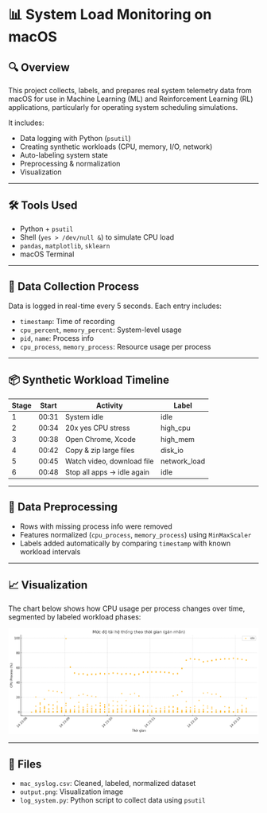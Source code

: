 # 📊 System Load Monitoring on macOS

## 🔍 Overview

This project collects, labels, and prepares real system telemetry data from macOS for use in Machine Learning (ML) and Reinforcement Learning (RL) applications, particularly for operating system scheduling simulations.

It includes:
- Data logging with Python (`psutil`)
- Creating synthetic workloads (CPU, memory, I/O, network)
- Auto-labeling system state
- Preprocessing & normalization
- Visualization

---

## 🛠 Tools Used

- Python + `psutil`
- Shell (`yes > /dev/null &`) to simulate CPU load
- `pandas`, `matplotlib`, `sklearn`
- macOS Terminal

---

## 🧪 Data Collection Process

Data is logged in real-time every 5 seconds. Each entry includes:

- `timestamp`: Time of recording
- `cpu_percent`, `memory_percent`: System-level usage
- `pid`, `name`: Process info
- `cpu_process`, `memory_process`: Resource usage per process

---

## 📦 Synthetic Workload Timeline

| Stage | Start | Activity                         | Label          |
|-------|-------|----------------------------------|----------------|
| 1     | 00:31 | System idle                      | idle           |
| 2     | 00:34 | 20x yes CPU stress               | high_cpu       |
| 3     | 00:38 | Open Chrome, Xcode               | high_mem       |
| 4     | 00:42 | Copy & zip large files           | disk_io        |
| 5     | 00:45 | Watch video, download file       | network_load   |
| 6     | 00:48 | Stop all apps → idle again       | idle           |

---

## 🧹 Data Preprocessing

- Rows with missing process info were removed
- Features normalized (`cpu_process`, `memory_process`) using `MinMaxScaler`
- Labels added automatically by comparing `timestamp` with known workload intervals

---

## 📈 Visualization

The chart below shows how CPU usage per process changes over time, segmented by labeled workload phases:

![System Load Over Time](output.png)

---

## 📁 Files

- `mac_syslog.csv`: Cleaned, labeled, normalized dataset
- `output.png`: Visualization image
- `log_system.py`: Python script to collect data using `psutil`
